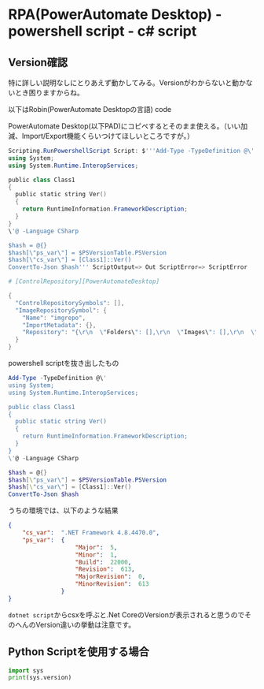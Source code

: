 # RPA(PowerAutomate Desktop) - powershell script - c# script

## Version確認

特に詳しい説明なしにとりあえず動かしてみる。Versionがわからないと動かないとき困りますからね。

以下はRobin(PowerAutomate Desktopの言語) code

PowerAutomate Desktop(以下PAD)にコピペするとそのまま使える。（いい加減、Import/Export機能くらいつけてほしいところですが。）

```powershell
Scripting.RunPowershellScript Script: $'''Add-Type -TypeDefinition @\'
using System;
using System.Runtime.InteropServices;

public class Class1
{
  public static string Ver()
  {
    return RuntimeInformation.FrameworkDescription;
  }
}
\'@ -Language CSharp

$hash = @{}
$hash[\"ps_var\"] = $PSVersionTable.PSVersion
$hash[\"cs_var\"] = [Class1]::Ver()
ConvertTo-Json $hash''' ScriptOutput=> Out ScriptError=> ScriptError

# [ControlRepository][PowerAutomateDesktop]

{
  "ControlRepositorySymbols": [],
  "ImageRepositorySymbol": {
    "Name": "imgrepo",
    "ImportMetadata": {},
    "Repository": "{\r\n  \"Folders\": [],\r\n  \"Images\": [],\r\n  \"Version\": 1\r\n}"
  }
}

```

powershell scriptを抜き出したもの

```powershell
Add-Type -TypeDefinition @\'
using System;
using System.Runtime.InteropServices;

public class Class1
{
  public static string Ver()
  {
    return RuntimeInformation.FrameworkDescription;
  }
}
\'@ -Language CSharp

$hash = @{}
$hash[\"ps_var\"] = $PSVersionTable.PSVersion
$hash[\"cs_var\"] = [Class1]::Ver()
ConvertTo-Json $hash
```

うちの環境では、以下のような結果

```json
{
    "cs_var":  ".NET Framework 4.8.4470.0",
    "ps_var":  {
                   "Major":  5,
                   "Minor":  1,
                   "Build":  22000,
                   "Revision":  613,
                   "MajorRevision":  0,
                   "MinorRevision":  613
               }
}
```

```dotnet script```からcsxを呼ぶと.Net CoreのVersionが表示されると思うのでそのへんのVersion違いの挙動は注意です。

## Python Scriptを使用する場合

```python
import sys
print(sys.version)
```

